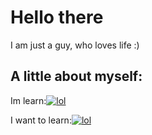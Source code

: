 # Hello there

I am just a guy, who loves life :)

## A little about myself:

Im learn:[![lol](https://skillicons.dev/icons?i=haxe,lua,python&theme=dark)](https://skillicons.dev)

I want to learn:[![lol](https://skillicons.dev/icons?i=c,java,javascript&theme=dark)](https://skillicons.dev)
